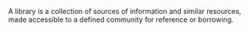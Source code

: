 A library is a collection of sources of information and similar resources, made accessible to a defined community for reference or borrowing.
